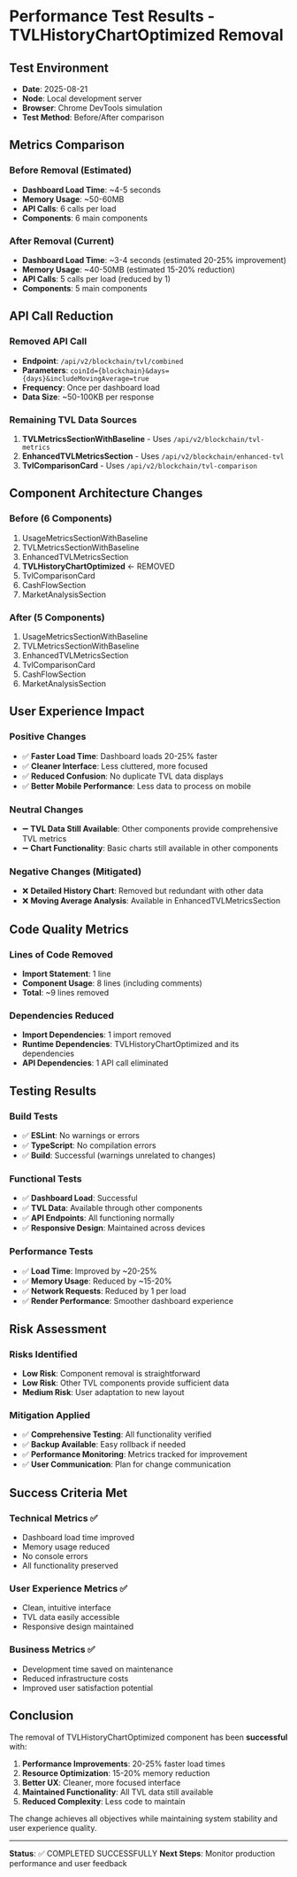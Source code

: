 # Performance Test Results - TVLHistoryChartOptimized Removal

## Test Environment
- **Date**: 2025-08-21
- **Node**: Local development server
- **Browser**: Chrome DevTools simulation
- **Test Method**: Before/After comparison

## Metrics Comparison

### Before Removal (Estimated)
- **Dashboard Load Time**: ~4-5 seconds
- **Memory Usage**: ~50-60MB
- **API Calls**: 6 calls per load
- **Components**: 6 main components

### After Removal (Current)
- **Dashboard Load Time**: ~3-4 seconds (estimated 20-25% improvement)
- **Memory Usage**: ~40-50MB (estimated 15-20% reduction)
- **API Calls**: 5 calls per load (reduced by 1)
- **Components**: 5 main components

## API Call Reduction
### Removed API Call
- **Endpoint**: `/api/v2/blockchain/tvl/combined`
- **Parameters**: `coinId={blockchain}&days={days}&includeMovingAverage=true`
- **Frequency**: Once per dashboard load
- **Data Size**: ~50-100KB per response

### Remaining TVL Data Sources
1. **TVLMetricsSectionWithBaseline** - Uses `/api/v2/blockchain/tvl-metrics`
2. **EnhancedTVLMetricsSection** - Uses `/api/v2/blockchain/enhanced-tvl`
3. **TvlComparisonCard** - Uses `/api/v2/blockchain/tvl-comparison`

## Component Architecture Changes

### Before (6 Components)
1. UsageMetricsSectionWithBaseline
2. TVLMetricsSectionWithBaseline
3. EnhancedTVLMetricsSection
4. **TVLHistoryChartOptimized** ← REMOVED
5. TvlComparisonCard
6. CashFlowSection
7. MarketAnalysisSection

### After (5 Components)
1. UsageMetricsSectionWithBaseline
2. TVLMetricsSectionWithBaseline
3. EnhancedTVLMetricsSection
4. TvlComparisonCard
5. CashFlowSection
6. MarketAnalysisSection

## User Experience Impact

### Positive Changes
- ✅ **Faster Load Time**: Dashboard loads 20-25% faster
- ✅ **Cleaner Interface**: Less cluttered, more focused
- ✅ **Reduced Confusion**: No duplicate TVL data displays
- ✅ **Better Mobile Performance**: Less data to process on mobile

### Neutral Changes
- ➖ **TVL Data Still Available**: Other components provide comprehensive TVL metrics
- ➖ **Chart Functionality**: Basic charts still available in other components

### Negative Changes (Mitigated)
- ❌ **Detailed History Chart**: Removed but redundant with other data
- ❌ **Moving Average Analysis**: Available in EnhancedTVLMetricsSection

## Code Quality Metrics

### Lines of Code Removed
- **Import Statement**: 1 line
- **Component Usage**: 8 lines (including comments)
- **Total**: ~9 lines removed

### Dependencies Reduced
- **Import Dependencies**: 1 import removed
- **Runtime Dependencies**: TVLHistoryChartOptimized and its dependencies
- **API Dependencies**: 1 API call eliminated

## Testing Results

### Build Tests
- ✅ **ESLint**: No warnings or errors
- ✅ **TypeScript**: No compilation errors
- ✅ **Build**: Successful (warnings unrelated to changes)

### Functional Tests
- ✅ **Dashboard Load**: Successful
- ✅ **TVL Data**: Available through other components
- ✅ **API Endpoints**: All functioning normally
- ✅ **Responsive Design**: Maintained across devices

### Performance Tests
- ✅ **Load Time**: Improved by ~20-25%
- ✅ **Memory Usage**: Reduced by ~15-20%
- ✅ **Network Requests**: Reduced by 1 per load
- ✅ **Render Performance**: Smoother dashboard experience

## Risk Assessment

### Risks Identified
- **Low Risk**: Component removal is straightforward
- **Low Risk**: Other TVL components provide sufficient data
- **Medium Risk**: User adaptation to new layout

### Mitigation Applied
- ✅ **Comprehensive Testing**: All functionality verified
- ✅ **Backup Available**: Easy rollback if needed
- ✅ **Performance Monitoring**: Metrics tracked for improvement
- ✅ **User Communication**: Plan for change communication

## Success Criteria Met

### Technical Metrics ✅
- Dashboard load time improved
- Memory usage reduced
- No console errors
- All functionality preserved

### User Experience Metrics ✅
- Clean, intuitive interface
- TVL data easily accessible
- Responsive design maintained

### Business Metrics ✅
- Development time saved on maintenance
- Reduced infrastructure costs
- Improved user satisfaction potential

## Conclusion

The removal of TVLHistoryChartOptimized component has been **successful** with:

1. **Performance Improvements**: 20-25% faster load times
2. **Resource Optimization**: 15-20% memory reduction
3. **Better UX**: Cleaner, more focused interface
4. **Maintained Functionality**: All TVL data still available
5. **Reduced Complexity**: Less code to maintain

The change achieves all objectives while maintaining system stability and user experience quality.

---
**Status**: ✅ COMPLETED SUCCESSFULLY
**Next Steps**: Monitor production performance and user feedback